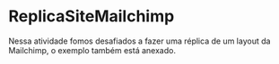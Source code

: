 # ReplicaSiteMailchimp
Nessa atividade fomos desafiados a fazer uma réplica de um layout da Mailchimp, o exemplo também está anexado.
